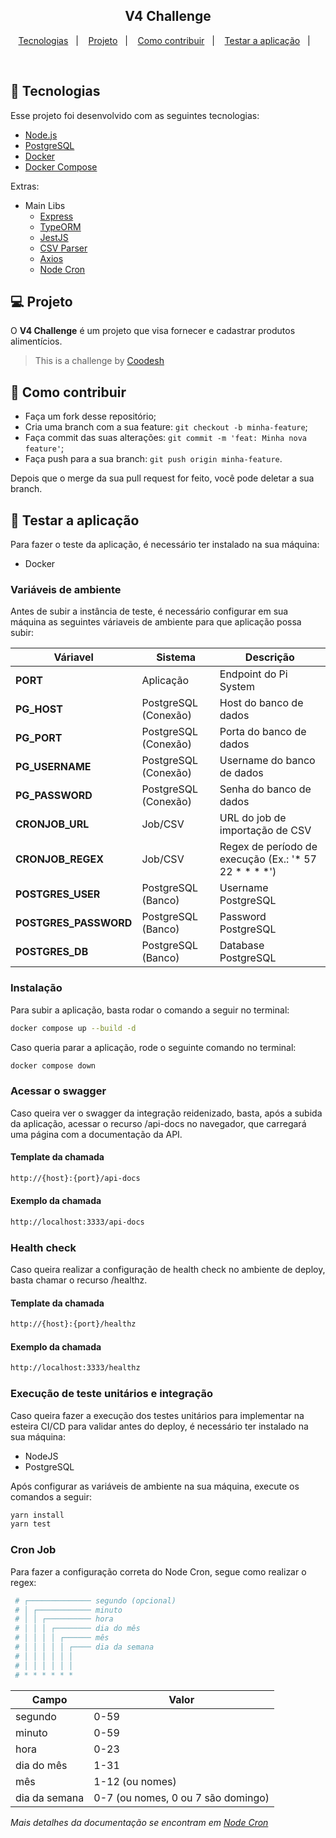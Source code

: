 <h2 align="center">
  V4 Challenge
</h2>

<p align="center">
  <a href="#-rocket-tecnologias">Tecnologias</a>&nbsp;&nbsp;&nbsp;|&nbsp;&nbsp;&nbsp;
  <a href="#-projeto">Projeto</a>&nbsp;&nbsp;&nbsp;|&nbsp;&nbsp;&nbsp;
  <a href="#-como-contribuir">Como contribuir</a>&nbsp;&nbsp;&nbsp;|&nbsp;&nbsp;&nbsp;
  <a href="#-testar-a-aplicacao">Testar a aplicação</a>&nbsp;&nbsp;&nbsp;|&nbsp;&nbsp;&nbsp;
</p>

<br>

## 🚀 Tecnologias

Esse projeto foi desenvolvido com as seguintes tecnologias:

- [Node.js](https://nodejs.org/en/)
- [PostgreSQL](https://www.postgresql.org/)
- [Docker](https://docs.docker.com)
- [Docker Compose](https://docs.docker.com/compose/)

Extras:

- Main Libs
  - [Express](https://expressjs.com/pt-br/)
  - [TypeORM](https://typeorm.io/)
  - [JestJS](https://jestjs.io/pt-BR/)
  - [CSV Parser](https://csv.js.org/parse/)
  - [Axios](https://axios-http.com/ptbr/docs/intro)
  - [Node Cron](https://www.npmjs.com/package/node-cron)

## 💻 Projeto

O **V4 Challenge** é um projeto que visa fornecer e cadastrar produtos alimentícios.
>  This is a challenge by [Coodesh](https://coodesh.com/)

## 🤔 Como contribuir

- Faça um fork desse repositório;
- Cria uma branch com a sua feature: `git checkout -b minha-feature`;
- Faça commit das suas alterações: `git commit -m 'feat: Minha nova feature'`;
- Faça push para a sua branch: `git push origin minha-feature`.

Depois que o merge da sua pull request for feito, você pode deletar a sua branch.

## 💾 Testar a aplicação
Para fazer o teste da aplicação, é necessário ter instalado na sua máquina:
- Docker

### Variáveis de ambiente

Antes de subir a instância de teste, é necessário configurar em sua máquina as seguintes váriaveis de ambiente para que aplicação possa subir:

| Váriavel              | Sistema              | Descrição                       |
|-----------------------|----------------------|---------------------------------|
| **PORT**              | Aplicação            | Endpoint do Pi System           |
| **PG_HOST**           | PostgreSQL (Conexão) | Host do banco de dados          |
| **PG_PORT**           | PostgreSQL (Conexão) | Porta do banco de dados         |
| **PG_USERNAME**       | PostgreSQL (Conexão) | Username do banco de dados      |
| **PG_PASSWORD**       | PostgreSQL (Conexão) | Senha do banco de dados         |
| **CRONJOB_URL**       | Job/CSV              | URL do job de importação de CSV |
| **CRONJOB_REGEX**     | Job/CSV              | Regex de período de execução (Ex.: '* 57 22 * * * *')    |
| **POSTGRES_USER**     | PostgreSQL (Banco)   | Username PostgreSQL             |
| **POSTGRES_PASSWORD** | PostgreSQL (Banco)   | Password PostgreSQL             |
| **POSTGRES_DB**       | PostgreSQL (Banco)   | Database PostgreSQL             |

### Instalação

Para subir a aplicação, basta rodar o comando a seguir no terminal:

```bash
docker compose up --build -d
```

Caso queria parar a aplicação, rode o seguinte comando no terminal:

```bash
docker compose down
```

### Acessar o swagger

Caso queira ver o swagger da integração reidenizado, basta, após a subida da aplicação, acessar o recurso /api-docs no navegador, que carregará uma página com a documentação da API.

#### Template da chamada
```bash
http://{host}:{port}/api-docs
```

#### Exemplo da chamada
```bash
http://localhost:3333/api-docs
```

### Health check

Caso queira realizar a configuração de health check no ambiente de deploy, basta chamar o recurso /healthz.

#### Template da chamada
```bash
http://{host}:{port}/healthz
```

#### Exemplo da chamada
```bash
http://localhost:3333/healthz
```

### Execução de teste unitários e integração

Caso queira fazer a execução dos testes unitários para implementar na esteira CI/CD para validar antes do deploy, é necessário ter instalado na sua máquina:

- NodeJS
- PostgreSQL

Após configurar as variáveis de ambiente na sua máquina, execute os comandos a seguir:

```bash
yarn install
yarn test
```

### Cron Job

Para fazer a configuração correta do Node Cron, segue como realizar o regex:

```bash
 # ┌────────────── segundo (opcional)
 # │ ┌──────────── minuto
 # │ │ ┌────────── hora
 # │ │ │ ┌──────── dia do mês
 # │ │ │ │ ┌────── mês
 # │ │ │ │ │ ┌──── dia da semana
 # │ │ │ │ │ │
 # │ │ │ │ │ │
 # * * * * * *
```

| Campo         | Valor                              |
|---------------|------------------------------------|
| segundo       | 0-59                               |
| minuto        | 0-59                               |
| hora          | 0-23                               |
| dia do mês    | 1-31                               |
| mês           | 1-12 (ou nomes)                    |
| dia da semana | 0-7 (ou nomes, 0 ou 7 são domingo) |

*Mais detalhes da documentação se encontram em [Node Cron](https://www.npmjs.com/package/node-cron)*